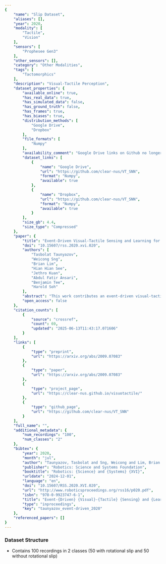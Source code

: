 ```yaml
---
{
    "name": "Slip Dataset",
    "aliases": [],
    "year": 2020,
    "modality": [
        "Tactile",
        "Vision"
    ],
    "sensors": [
        "Prophesee Gen3"
    ],
    "other_sensors": [],
    "category": "Other Modalities",
    "tags": [
        "Tactomorphics"
    ],
    "description": "Visual-Tactile Perception",
    "dataset_properties": {
        "available_online": true,
        "has_real_data": true,
        "has_simulated_data": false,
        "has_ground_truth": false,
        "has_frames": true,
        "has_biases": true,
        "distribution_methods": [
            "Google Drive",
            "Dropbox"
        ],
        "file_formats": [
            "Numpy"
        ],
        "availability_comment": "Google Drive links on Github no longer work. Files from Project Page can be downloaded from Dropbox",
        "dataset_links": [
            {
                "name": "Google Drive",
                "url": "https://github.com/clear-nus/VT_SNN",
                "format": "Numpy",
                "available": true
            },
            {
                "name": "Dropbox",
                "url": "https://github.com/clear-nus/VT_SNN",
                "format": "Numpy",
                "available": true
            }
        ],
        "size_gb": 4.4,
        "size_type": "Compressed"
    },
    "paper": {
        "title": "Event-Driven Visual-Tactile Sensing and Learning for Robots",
        "doi": "10.15607/rss.2020.xvi.020",
        "authors": [
            "Tasbolat Taunyazov",
            "Weicong Sng",
            "Brian Lim",
            "Hian Hian See",
            "Jethro Kuan",
            "Abdul Fatir Ansari",
            "Benjamin Tee",
            "Harold Soh"
        ],
        "abstract": "This work contributes an event-driven visual-tactile perception system, comprising a novel biologically-inspired tactile sensor and multi-modal spike-based learning. Our neuromorphic fingertip tactile sensor, NeuTouch, scales well with the number of taxels thanks to its event-based nature. Likewise, our Visual-Tactile Spiking Neural Network (VT-SNN) enables fast perception when coupled with event sensors. We evaluate our visual-tactile system (using the NeuTouch and Prophesee event camera) on two robot tasks: container classification and rotational slip detection. On both tasks, we observe good accuracies relative to standard deep learning methods. We have made our visual-tactile datasets freely-available to encourage research on multi-modal event-driven robot perception, which we believe is a promising approach towards intelligent power-efficient robot systems.",
        "open_access": false
    },
    "citation_counts": [
        {
            "source": "crossref",
            "count": 69,
            "updated": "2025-06-13T11:43:17.071606"
        }
    ],
    "links": [
        {
            "type": "preprint",
            "url": "https://arxiv.org/abs/2009.07083"
        },
        {
            "type": "paper",
            "url": "https://arxiv.org/abs/2009.07083"
        },
        {
            "type": "project_page",
            "url": "https://clear-nus.github.io/visuotactile/"
        },
        {
            "type": "github_page",
            "url": "https://github.com/clear-nus/VT_SNN"
        }
    ],
    "full_name": "",
    "additional_metadata": {
        "num_recordings": "100",
        "num_classes": "2"
    },
    "bibtex": {
        "year": 2020,
        "month": "jul",
        "author": "Taunyazov, Tasbolat and Sng, Weicong and Lim, Brian and Hian See, Hian and Kuan, Jethro and Fatir Ansari, Abdul and Tee, Benjamin and Soh, Harold",
        "publisher": "Robotics: Science and Systems Foundation",
        "booktitle": "Robotics: {Science} and {Systems} {XVI}",
        "urldate": "2024-12-01",
        "language": "en",
        "doi": "10.15607/RSS.2020.XVI.020",
        "url": "http://www.roboticsproceedings.org/rss16/p020.pdf",
        "isbn": "978-0-9923747-6-1",
        "title": "Event-{Driven} {Visual}-{Tactile} {Sensing} and {Learning} for {Robots}",
        "type": "inproceedings",
        "key": "taunyazov_event-driven_2020"
    },
    "referenced_papers": []
}
---
```


### Dataset Structure

- Contains 100 recordings in 2 classes (50 with rotational slip and 50 without rotational slip)

